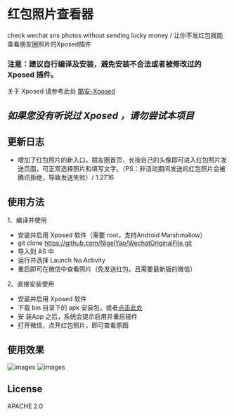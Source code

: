 # 红包照片查看器
check wechat sns photos without sending lucky money / 让你不发红包就能查看朋友圈照片的Xposed插件

###  注意：建议自行编译及安装，避免安装不合法或者被修改过的 Xposed 插件。

关于 Xposed 请参考此处 [酷安-Xposed](http://coolapk.com/apk/de.robv.android.xposed.installer "酷安-Xposed")

## *如果您没有听说过 Xposed ，请勿尝试本项目*

## 更新日志
* 增加了红包照片的新入口，朋友圈首页，长按自己的头像即可进入红包照片发送页面，可正常选择照片和填写文字。（PS：非活动期间发送的红包照片会被腾讯拒绝，导致发送失败）/ 1.27.16

## 使用方法
1、编译并使用
* 安装并启用 Xposed 软件（需要 root，支持Android Marshmallow）
* git clone https://github.com/NigelYao/WechatOriginalFile.git
* 导入到 AS 中
* 运行并选择 Launch No Activity
* 重启即可在微信中查看照片（免发送红包，且需要最新版的微信）

2、直接安装使用
* 安装并启用 Xposed 软件
* 下载 bin 目录下的 apk 安装包，或者[点击此处](https://github.com/NigelYao/WechatOriginalFile/raw/master/bin/WechatOriginalPhoto.apk "点击此处")
* 安 装App 之后，系统会提示启用并重启插件
* 打开微信，点开红包照片，即可查看原图

## 使用效果
![images](https://pic2.zhimg.com/4f96466d8ec51dded98c60b5ebfd4d3d_b.png)
![images](https://pic1.zhimg.com/ff0ea901134b8470cde4c14685719a28_b.png)

## License
APACHE 2.0
